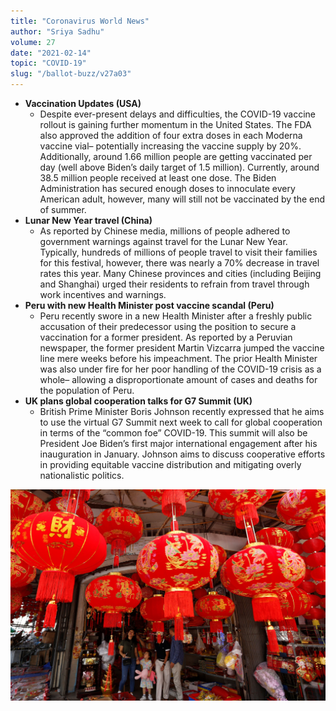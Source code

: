 ```yaml
---
title: "Coronavirus World News"
author: "Sriya Sadhu"
volume: 27
date: "2021-02-14"
topic: "COVID-19"
slug: "/ballot-buzz/v27a03"
---
```


* **Vaccination Updates (USA)**
    + Despite ever-present delays and difficulties, the COVID-19 vaccine rollout is gaining further momentum in the United States. The FDA also approved the addition of four extra doses in each Moderna vaccine vial– potentially increasing the vaccine supply by 20%. Additionally, around 1.66 million people are getting vaccinated per day (well above Biden’s daily target of 1.5 million). Currently, around 38.5 million people received at least one dose. The Biden Administration has secured enough doses to innoculate every American adult, however, many will still not be vaccinated by the end of summer.
* **Lunar New Year travel (China)**
    + As reported by Chinese media, millions of people adhered to government warnings against travel for the Lunar New Year. Typically, hundreds of millions of people travel to visit their families for this festival, however, there was nearly a 70% decrease in travel rates this year. Many Chinese provinces and cities (including Beijing and Shanghai) urged their residents to refrain from travel through work incentives and warnings.
* **Peru with new Health Minister post vaccine scandal (Peru)**
    + Peru recently swore in a new Health Minister after a freshly public accusation of their predecessor using the position to secure a vaccination for a former president. As reported by a Peruvian newspaper, the former president Martin Vizcarra jumped the vaccine line mere weeks before his impeachment. The prior Health Minister was also under fire for her poor handling of the COVID-19 crisis as a whole– allowing a disproportionate amount of cases and deaths for the population of Peru.
* **UK plans global cooperation talks for G7 Summit (UK)**
    + British Prime Minister Boris Johnson recently expressed that he aims to use the virtual G7 Summit next week to call for global cooperation in terms of the “common foe” COVID-19. This summit will also be President Joe Biden’s first major international engagement after his inauguration in January. Johnson aims to discuss cooperative efforts in providing equitable vaccine distribution and mitigating overly nationalistic politics.

![](./img/v27a03img.jpg)